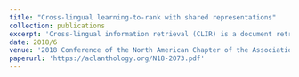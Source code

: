 ```yaml
---
title: "Cross-lingual learning-to-rank with shared representations"
collection: publications
excerpt: 'Cross-lingual information retrieval (CLIR) is a document retrieval task where the documents are written in a language different from that of the user’s query. This is a challenging problem for data-driven approaches due to the general lack of labeled training data. We introduce a large-scale dataset derived from Wikipedia to support CLIR research in 25 languages. Further, we present a simple yet effective neural learning-to-rank model that shares representations across languages and reduces the data requirement. This model can exploit training data in, for example, Japanese-English CLIR to improve the results of Swahili-English CLIR.'
date: 2018/6
venue: '2018 Conference of the North American Chapter of the Association for Computational Linguistics: Human Language Technologies, Volume 2 (Short Papers)'
paperurl: 'https://aclanthology.org/N18-2073.pdf'
---
```



